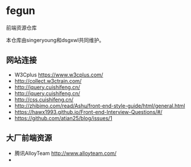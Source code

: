 # fegun
前端资源仓库

本仓库由singeryoung和dsgxwl共同维护。

## 网站连接
- W3Cplus https://www.w3cplus.com/
- http://collect.w3ctrain.com/
- http://jquery.cuishifeng.cn/
- http://jquery.cuishifeng.cn/
- http://css.cuishifeng.cn/
- http://zhibimo.com/read/Ashu/front-end-style-guide/html/general.html
- https://hawx1993.github.io/Front-end-Interview-Questions/#/
- https://github.com/atian25/blog/issues/1

## 大厂前端资源
- 腾讯AlloyTeam http://www.alloyteam.com/
- 
